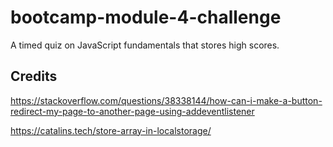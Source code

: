 # bootcamp-module-4-challenge

A timed quiz on JavaScript fundamentals that stores high scores.

## Credits

https://stackoverflow.com/questions/38338144/how-can-i-make-a-button-redirect-my-page-to-another-page-using-addeventlistener

https://catalins.tech/store-array-in-localstorage/
